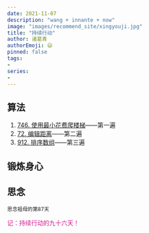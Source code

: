 ```yaml
---
date: 2021-11-07
description: "wang + innante + now"
image: "images/recommend_site/xingyouji.jpg"
title: "持续行动"
author: 诸葛青
authorEmoji: 😃
pinned: false
tags:
- 
series:
-
---
```



## 算法
1. [746. 使用最小花费爬楼梯](https://leetcode-cn.com/problems/min-cost-climbing-stairs/)——第一遍
2. [72. 编辑距离](https://leetcode-cn.com/problems/edit-distance/)——第二遍
3. [912. 排序数组](https://leetcode-cn.com/problems/sort-an-array/)——第三遍


## 锻炼身心 

## 思念
``思念祖母的第87天``

<font color=VioletRed>记：持续行动的九十六天！</font>


